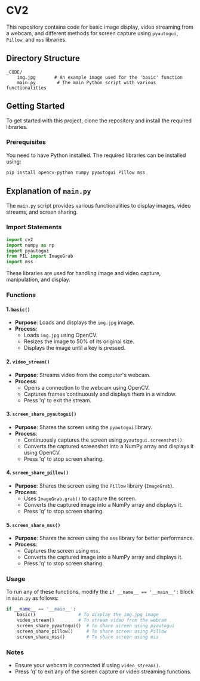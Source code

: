 # CV2

This repository contains code for basic image display, video streaming from a webcam, and different methods for screen capture using `pyautogui`, `Pillow`, and `mss` libraries.

## Directory Structure
```
_CODE/
    img.jpg       # An example image used for the 'basic' function
    main.py        # The main Python script with various functionalities
```

## Getting Started
To get started with this project, clone the repository and install the required libraries.

### Prerequisites
You need to have Python installed. The required libraries can be installed using:
```bash
pip install opencv-python numpy pyautogui Pillow mss
```

## Explanation of `main.py`
The `main.py` script provides various functionalities to display images, video streams, and screen sharing.

### Import Statements
```python
import cv2
import numpy as np
import pyautogui
from PIL import ImageGrab
import mss
```
These libraries are used for handling image and video capture, manipulation, and display.

### Functions

#### 1. `basic()`
- **Purpose**: Loads and displays the `img.jpg` image.
- **Process**:
  - Loads `img.jpg` using OpenCV.
  - Resizes the image to 50% of its original size.
  - Displays the image until a key is pressed.

#### 2. `video_stream()`
- **Purpose**: Streams video from the computer's webcam.
- **Process**:
  - Opens a connection to the webcam using OpenCV.
  - Captures frames continuously and displays them in a window.
  - Press 'q' to exit the stream.

#### 3. `screen_share_pyautogui()`
- **Purpose**: Shares the screen using the `pyautogui` library.
- **Process**:
  - Continuously captures the screen using `pyautogui.screenshot()`.
  - Converts the captured screenshot into a NumPy array and displays it using OpenCV.
  - Press 'q' to stop screen sharing.

#### 4. `screen_share_pillow()`
- **Purpose**: Shares the screen using the `Pillow` library (`ImageGrab`).
- **Process**:
  - Uses `ImageGrab.grab()` to capture the screen.
  - Converts the captured image into a NumPy array and displays it.
  - Press 'q' to stop screen sharing.

#### 5. `screen_share_mss()`
- **Purpose**: Shares the screen using the `mss` library for better performance.
- **Process**:
  - Captures the screen using `mss`.
  - Converts the captured image into a NumPy array and displays it.
  - Press 'q' to stop screen sharing.

### Usage
To run any of these functions, modify the `if __name__ == '__main__':` block in `main.py` as follows:

```python
if __name__ == '__main__':
    basic()                # To display the img.jpg image
    video_stream()         # To stream video from the webcam
    screen_share_pyautogui()  # To share screen using pyautogui
    screen_share_pillow()     # To share screen using Pillow
    screen_share_mss()        # To share screen using mss
```

### Notes
- Ensure your webcam is connected if using `video_stream()`.
- Press 'q' to exit any of the screen capture or video streaming functions.